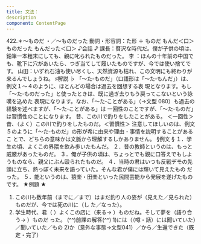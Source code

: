 ```yaml
---
title: 文法：
description
component: ContentPage
---
```



422.＊～ものだ ・／～ものだった
動詞・形容詞：た形 ＋ ものだ
もんだ＜口＞
ものだった
もんだった＜口＞
♪会話 ♪
課長：贅沢な時代だ。僕が子供の頃は、鉛筆一本粗末にしても、親に叱られたものだった。
李 ：ほんの十年前の中国でも、靴下に穴があいたら、つぎ当てして履いたものですが、今では使い捨てです。 山田：いずれ石油も使い尽くし、天然資源も枯れ、この文明にも終わりが来るんでしょうね。
♯解説 ♭
「～た‐ものだ」（口語形は「～た‐もんだ」）は、例文１～４のように、ほとんどの場合は過去を回想する表 現となります。もし「～た‐ものだった」と使ったときは、既に過ぎ去りもう戻ってこないという詠嘆を込めた 表現になります。なお、「～た‐ことがある」（→文型 080）も過去の経験を述べますが、「～た‐ことがある」は 一回性のことですが、「～た‐ものだ」は習慣性のことになります。
昔、この川で釣りをしたことがある。 ＜一回性＞ 昔、（よく）この川で釣りをしたものだ。＜習慣性＞ 注意してほしいのは、例文５のように「～た‐ものだ」の形が希に由来や理由・事情を説明することがあるこ
とで、どちらの意味かは文脈から理解するしかありません。
§例文 §
１．学生の頃、よくこの界隈を飲み歩いたもんだ。
２．昔の教師というのは、もっと威厳があったものだ。
３．俺が子供の頃は、ちょっとでも親に口答えでもしようものなら、親父にぶん殴られたものだ。
４．当時の君はいつも反戦デモの先頭に立ち、熱っぽく未来を語っていた。そんな君が僕には輝いて見えたもの だった。
５．能というのは、猿楽・田楽といった民間芸能から発展を遂げたものです。
★例題 ★
1) この川も数年前（までに／まで）はまだ釣り人の姿が（見えた／見られた）ものだが、今では死の川に（し
た／なった）。
2) 学生時代、君（ ）よくこの店に（来る→ ）ものだね。そして夢を（語り合う→ ）ものだ った。
(^^)前課の解答(^^)
1)には（（噂・話）には聞いていた）／聞いていた／もの
2)か（意外な事態→文型041）／から／生還できた（既定・完了）
